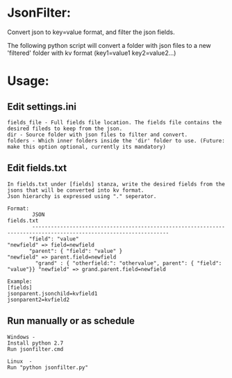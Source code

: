 # JsonFilter:
Convert json to key=value format, and filter the json fields.

The following python script will convert a folder with json files to a new 'filtered' folder with kv format (key1=value1 key2=value2...)

# Usage: 

## Edit settings.ini
~~~
fields_file - Full fields file location. The fields file contains the desired fileds to keep from the json.
dir - Source folder with json files to filter and convert.
folders - Which inner folders inside the 'dir' folder to use. (Future: make this option optional, currently its mandatory)
~~~
## Edit fields.txt
~~~
In fields.txt under [fields] stanza, write the desired fields from the jsons that will be converted into kv format.
Json hierarchy is expressed using "." seperator. 

Format: 
        JSON                                                                                fields.txt
        ------------------------------------------------------------------------------------------------------------------
       "field": "value"                             							            "newfield" => field=newfield
       "parent": { "field": "value" } 		      	    					            	"newfield" => parent.field=newfield
   		 "grand" : { "otherfield:": "othervalue", parent": { "field": "value"}}	"newfield" => grand.parent.field=newfield

Example:
[fields]
jsonparent.jsonchild=kvfield1
jsonparent2=kvfield2
~~~

## Run manually or as schedule
~~~
Windows - 
Install python 2.7
Run jsonfilter.cmd

Linux  -
Run "python jsonfilter.py"
~~~
